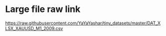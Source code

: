 # Large file raw link
https://raw.githubusercontent.com/YaYaYashar/tiny_datasets/master/DAT_XLSX_XAUUSD_M1_2009.csv

